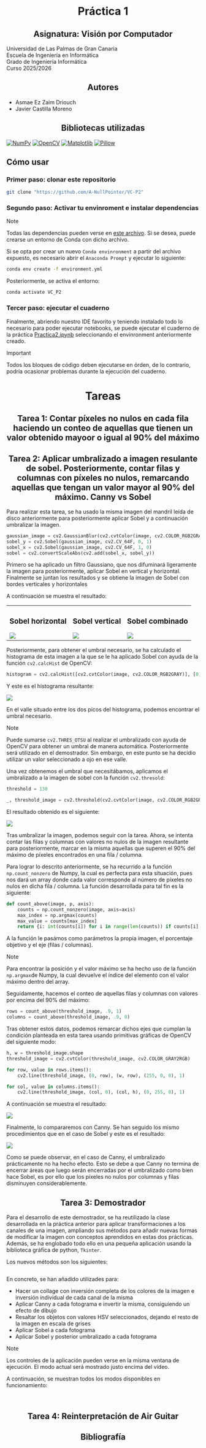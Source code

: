 <h1 align="center">Práctica 1</h1>

<h2 align="center">Asignatura: Visión por Computador</h2>

Universidad de Las Palmas de Gran Canaria  
Escuela de Ingeniería en Informática  
Grado de Ingeniería Informática  
Curso 2025/2026 

<h2 align="center">Autores</h2>

- Asmae Ez Zaim Driouch
- Javier Castilla Moreno

<h2 align="center">Bibliotecas utilizadas</h2>

[![NumPy](https://img.shields.io/badge/NumPy-%23013243?style=for-the-badge&logo=numpy)](https://numpy.org/)
[![OpenCV](https://img.shields.io/badge/OpenCV-%23FD8C00?style=for-the-badge&logo=opencv)](https://opencv.org/)
[![Matplotlib](https://img.shields.io/badge/Matplotlib-%43FF6400?style=for-the-badge&logo=matplotlib&logoColor=white)](https://matplotlib.org/)
[![Pillow](https://img.shields.io/badge/Pillow-%23000000?style=for-the-badge&logo=pillow)](https://pypi.org/project/pillow/)


## Cómo usar
### Primer paso: clonar este repositorio
```bash
git clone "https://github.com/A-NullPointer/VC-P2"
```
### Segundo paso: Activar tu envinroment e instalar dependencias
> [!NOTE]
> Todas las dependencias pueden verse en [este archivo](envinronment.yml). Si se desea, puede crearse un entorno de Conda con dicho archivo.

Si se opta por crear un nuevo `Conda envinronment` a partir del archivo expuesto, es necesario abrir el `Anaconda Prompt` y ejecutar lo siguiente:

```bash
conda env create -f environment.yml
```

Posteriormente, se activa el entorno:

```bash
conda activate VC_P2
```

### Tercer paso: ejecutar el cuaderno
Finalmente, abriendo nuestro IDE favorito y teniendo instalado todo lo necesario para poder ejecutar notebooks, se puede ejecutar el cuaderno de la práctica [Practica2.ipynb](Practica2.ipynb) seleccionando el envinronment anteriormente creado.

> [!IMPORTANT]
> Todos los bloques de código deben ejecutarse en órden, de lo contrario, podría ocasionar problemas durante la ejecución del cuaderno.

<h1 align="center">Tareas</h1>

<h2 align="center">Tarea 1: Contar píxeles no nulos en cada fila haciendo un conteo de aquellas que tienen un valor obtenido mayoor o igual al 90% del máximo</h2>

<h2 align="center">Tarea 2: Aplicar umbralizado a imagen resulante de sobel. Posteriormente, contar filas y columnas con píxeles no nulos, remarcando aquellas que tengan un valor mayor al 90% del máximo. Canny vs Sobel</h2>

Para realizar esta tarea, se ha usado la misma imagen del mandril leída de disco anteriormente para posteriormente aplicar Sobel y a continuación umbralizar la imagen.

```python
gaussian_image = cv2.GaussianBlur(cv2.cvtColor(image, cv2.COLOR_RGB2GRAY), (3, 3), 0)
sobel_y = cv2.Sobel(gaussian_image, cv2.CV_64F, 0, 1)
sobel_x = cv2.Sobel(gaussian_image, cv2.CV_64F, 1, 0)
sobel = cv2.convertScaleAbs(cv2.add(sobel_x, sobel_y))
```

Primero se ha aplicado un filtro Gaussiano, que nos difuminará ligeramente la imagen para posteriormente, aplicar Sobel en vertical y horizontal. Finalmente se juntan los resultados y se obtiene la imagen de Sobel con bordes verticales y horizontales

A continuación se muestra el resultado:

<table align="center">
   <td>
      <h3 align="center">Sobel horizontal</h3>
      <img src="imgs/mandril_sobel_horizontal.jpg">
   </td>
   <td>
      <h3 align="center">Sobel vertical</h3>
      <img src="imgs/mandril_sobel_vertical.jpg">
   <td>
      <h3 align="center">Sobel combinado</h3>
      <img src="imgs/mandril_sobel_solo.jpg">                                             
</table>

Posteriormente, para obtener el umbral necesario, se ha calculado el histograma de esta imagen a la que se le ha aplicado Sobel con ayuda de la función `cv2.calcHist` de OpenCV:

```python
histogram = cv2.calcHist([cv2.cvtColor(image, cv2.COLOR_RGB2GRAY)], [0], None, [256], [0, 256])
```

Y este es el histograma resultante:

<img src="imgs/mandril_histograma.jpg">

En el valle situado entre los dos picos del histograma, podemos encontrar el umbral necesario.

> [!NOTE]
> Puede sumarse `cv2.THRES_OTSU` al realizar el umbralizado con ayuda de OpenCV para obtener un umbral de manera automática. Posteriormente será utilizado en el demostrador. Sin embargo, en este punto se ha decidio utilizar un valor seleccionado a ojo en ese valle.

Una vez obtenemos el umbral que necesitábamos, aplicamos el umbralizado a la imagen de sobel con la función `cv2.thresold`:

```python
threshold = 130

_, threshold_image = cv2.threshold(cv2.cvtColor(image, cv2.COLOR_RGB2GRAY), threshold, 255, cv2.THRESH_BINARY)
```

El resultado obtenido es el siguiente:

<img src="imgs/mandril_umbralizado.jpg">

Tras umbralizar la imagen, podemos seguir con la tarea. Ahora, se intenta contar las filas y columnas con valores no nulos de la imagen resultante para posteriormente, marcar en la misma aquellas que superen el 90% del máximo de píxeles encontrados en una fila / columna.

Para lograr lo descrito anteriormente, se ha recurrido a la función `np.count_nonzero` de Numpy, la cual es perfecta para esta situación, pues nos dará un array donde cada valor corresponde al número de píxeles no nulos en dicha fila / columna. La función desarrollada para tal fin es la siguiente:

```python
def count_above(image, p, axis):
    counts = np.count_nonzero(image, axis=axis)
    max_index = np.argmax(counts)
    max_value = counts[max_index]
    return {i: int(counts[i]) for i in range(len(counts)) if counts[i] > p*max_value}
```

A la función le pasámos como parámetros la propia imagen, el porcentaje objetivo y el eje (filas / columnas).

> [!NOTE]
> Para encontrar la posición y el valor máximo se ha hecho uso de la función `np.argmax`de Numpy, la cual devuelve el índice del elemento con el valor máximo dentro del array.

Seguidamente, hacemos el conteo de aquellas filas y columnas con valores por encima del 90% del máximo:

```python
rows = count_above(threshold_image, .9, 1)
columns = count_above(threshold_image, .9, 0)
```

Tras obtener estos datos, podemos remarcar dichos ejes que cumplan la condición planteada en esta tarea usando primitivas gráficas de OpenCV del siguiente modo:

```python
h, w = threshold_image.shape
threshold_image = cv2.cvtColor(threshold_image, cv2.COLOR_GRAY2RGB)

for row, value in rows.items():
    cv2.line(threshold_image, (0, row), (w, row), (255, 0, 0), 1)

for col, value in columns.items():
    cv2.line(threshold_image, (col, 0), (col, h), (0, 255, 0), 1)
```

A continuación se muestra el resultado:

<img src="imgs/mandril_umbralizado_filas_columnas.jpg">

Finalmente, lo compararemos con Canny. Se han seguido los mismo procedimientos que en el caso de Sobel y este es el resultado:

<img src="imgs/mandril_canny_vs_sobel.jpg" align="center">

Como se puede observar, en el caso de Canny, el umbralizado prácticamente no ha hecho efecto. Esto se debe a que Canny no termina de encerrar áreas que luego serán encerradas por el umbralizado como bien hace Sobel, es por ello que los píxeles no nulos por columnas y filas disminuyen considerablemente.

<h2 align="center">Tarea 3: Demostrador</h2>

Para el desarrollo de este demostrador, se ha reutilizado la clase desarrollada en la práctica anterior para aplicar transformaciones a los canales de una imagen, ampliando sus métodos para añadir nuevas formas de modificar la imagen con conceptos aprendidos en estas dos prácticas. Además, se ha englobado todo ello en una pequeña aplicación usando la biblioteca gráfica de python, `Tkinter`.

Los nuevos métodos son los siguientes:

```python
```

En concreto, se han añadido utilizades para:
- Hacer un collage con inversión completa de los colores de la imagen e inversión individual de cada canal de la misma
- Aplicar Canny a cada fotograma e invertir la misma, consiguiendo un efecto de dibujo
- Resaltar los objetos con valores HSV seleccionados, dejando el resto de la imagen en escala de grises
- Aplicar Sobel a cada fotograma
- Aplicar Sobel y posterior umbralizado a cada fotograma

> [!NOTE]
> Los controles de la aplicación pueden verse en la misma ventana de ejecución. El modo actual será mostrado justo encima del vídeo.

A continuación, se muestran todos los modos disponibles en funcionamiento:

<table align="center">
    <img src="">
    <img src="">
    <img src="">
    <img src="">
    <img src="">
    <img src="">
    <img src="">
    <img src="">
</table>

<h2 align="center">Tarea 4: Reinterpretación de Air Guitar</h2>

<h2 align="center">Bibliografía</h2>
